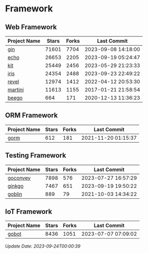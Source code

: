 # Framework

## Web Framework
| Project Name | Stars | Forks | Last Commit |
| ------------ | ----- | ----- | ----------- |
| [gin](https://github.com/gin-gonic/gin) | 71601 | 7704 | 2023-09-08 14:18:00 |
| [echo](https://github.com/labstack/echo) | 26653 | 2205 | 2023-09-19 05:24:47 |
| [kit](https://github.com/go-kit/kit) | 25449 | 2456 | 2023-05-29 21:23:33 |
| [iris](https://github.com/kataras/iris) | 24354 | 2488 | 2023-09-23 22:49:22 |
| [revel](https://github.com/revel/revel) | 12974 | 1412 | 2022-04-12 20:53:30 |
| [martini](https://github.com/go-martini/martini) | 11613 | 1155 | 2017-01-21 21:58:54 |
| [beego](https://github.com/astaxie/beego) | 664 | 171 | 2020-12-13 11:36:23 |

## ORM Framework
| Project Name | Stars | Forks | Last Commit |
| ------------ | ----- | ----- | ----------- |
| [gorm](https://github.com/jinzhu/gorm) | 612 | 181 | 2021-11-20 01:15:37 |

## Testing Framework
| Project Name | Stars | Forks | Last Commit |
| ------------ | ----- | ----- | ----------- |
| [goconvey](https://github.com/smartystreets/goconvey) | 7898 | 576 | 2023-07-27 16:57:29 |
| [ginkgo](https://github.com/onsi/ginkgo) | 7467 | 651 | 2023-09-19 19:50:22 |
| [goblin](https://github.com/franela/goblin) | 889 | 79 | 2021-10-03 14:34:22 |

## IoT Framework
| Project Name | Stars | Forks | Last Commit |
| ------------ | ----- | ----- | ----------- |
| [gobot](https://github.com/hybridgroup/gobot) | 8436 | 1051 | 2023-07-07 07:09:02 |

*Update Date: 2023-09-24T00:00:39*